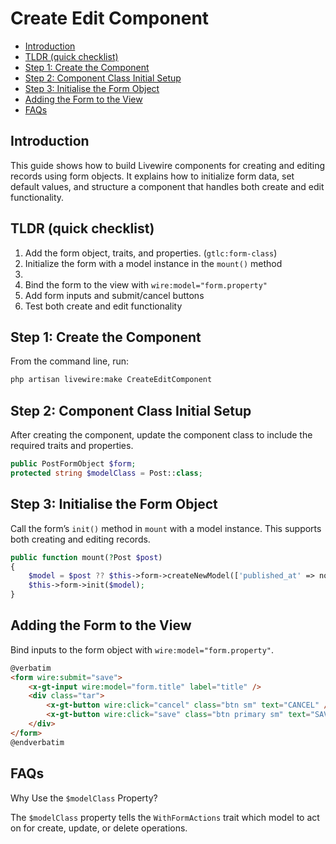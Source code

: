 # Create Edit Component

- [Introduction](#introduction)
- [TLDR (quick checklist)](#tldr-quick-checklist)
- [Step 1: Create the Component](#step-1-create-the-component)
- [Step 2: Component Class Initial Setup](#step-2-component-class-initial-setup)
- [Step 3: Initialise the Form Object](#step-3-initialise-the-form-object)
- [Adding the Form to the View](#adding-the-form-to-the-view)
- [FAQs](#faqs)


## Introduction

This guide shows how to build Livewire components for creating and editing
records using form objects. It explains how to initialize form data, set default
values, and structure a component that handles both create and edit
functionality.

## TLDR (quick checklist)

1. Add the form object, traits, and properties. (`gtlc:form-class`)
3. Initialize the form with a model instance in the `mount()` method
4. 
5. Bind the form to the view with `wire:model="form.property"`
6. Add form inputs and submit/cancel buttons
7. Test both create and edit functionality

## Step 1: Create the Component

From the command line, run:

```bash +torchlight-bash
php artisan livewire:make CreateEditComponent
```

## Step 2: Component Class Initial Setup

After creating the component, update the component class to include the required
traits and properties. 

<!-- incomplete WIP -->
```php
public PostFormObject $form;
protected string $modelClass = Post::class;
```

## Step 3: Initialise the Form Object

Call the form’s `init()` method in `mount` with a model instance. This supports both creating and editing records.

```php +torchlight-php
public function mount(?Post $post)
{
    $model = $post ?? $this->form->createNewModel(['published_at' => now()]);
    $this->form->init($model);
}
```

<!-- i am not sure this is necessary -->
<!-- 
### Setting Default Values

There are two main ways to set defaults when creating a new model:

#### Method 1: Pass Defaults Directly

Specify defaults inline when creating the model:

```php +torchlight-php
$model = $this->form->createNewModel(['status' => 'active']);
```

#### Method 2: Use the `initialData` Property

Set defaults on the component that the form object will merge when creating a
new model:

```php +torchlight-php
public function mount(?Post $post)
{
    $this->initialData = ['status' => 'active'];
    $model = $post ?? $this->form->createNewModel();
    $this->form->init($model);
}
``` -->

## Adding the Form to the View

Bind inputs to the form object with `wire:model="form.property"`.

```html +torchlight-blade
@verbatim
<form wire:submit="save">
    <x-gt-input wire:model="form.title" label="title" />
    <div class="tar">
        <x-gt-button wire:click="cancel" class="btn sm" text="CANCEL" />
        <x-gt-button wire:click="save" class="btn primary sm" text="SAVE" />
    </div>
</form>
@endverbatim
```

## FAQs

<question>Why Use the `$modelClass` Property?</question>

The `$modelClass` property tells the `WithFormActions` trait which model to act
on for create, update, or delete operations.
